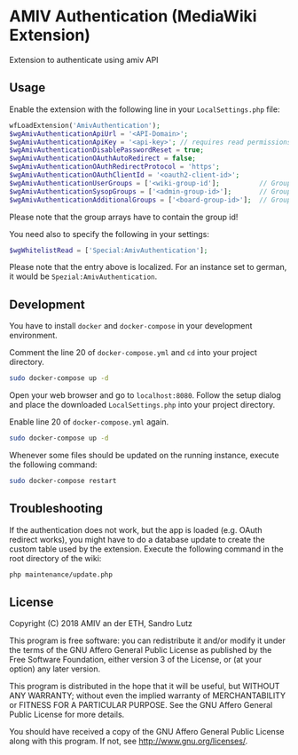 # AMIV Authentication (MediaWiki Extension)

Extension to authenticate using amiv API

## Usage

Enable the extension with the following line in your `LocalSettings.php` file:

```php
wfLoadExtension('AmivAuthentication');
$wgAmivAuthenticationApiUrl = '<API-Domain>';
$wgAmivAuthenticationApiKey = '<api-key>'; // requires read permissions for `users`, `groups` and `groupmemberships`
$wgAmivAuthenticationDisablePasswordReset = true;
$wgAmivAuthenticationOAuthAutoRedirect = false;
$wgAmivAuthenticationOAuthRedirectProtocol = 'https';
$wgAmivAuthenticationOAuthClientId = '<oauth2-client-id>';
$wgAmivAuthenticationUserGroups = ['<wiki-group-id'];          // Groups which are allowed to use this tool
$wgAmivAuthenticationSysopGroups = ['<admin-group-id>'];       // Groups with will be granted `sysop` rights
$wgAmivAuthenticationAdditionalGroups = ['<board-group-id>'];  // Groups which get directly assigned to mediawiki users
```

Please note that the group arrays have to contain the group id!

You need also to specify the following in your settings:

```php
$wgWhitelistRead = ['Special:AmivAuthentication'];
```

Please note that the entry above is localized. For an instance set to german, it would be `Spezial:AmivAuthentication`.

## Development

You have to install `docker` and `docker-compose` in your development environment.

Comment the line 20 of `docker-compose.yml` and `cd` into your project directory.

```bash
sudo docker-compose up -d
```

Open your web browser and go to `localhost:8080`. Follow the setup dialog and place the downloaded `LocalSettings.php` into your project directory.

Enable line 20 of `docker-compose.yml` again.

```bash
sudo docker-compose up -d
```

Whenever some files should be updated on the running instance, execute the following command:

```bash
sudo docker-compose restart
```

## Troubleshooting

If the authentication does not work, but the app is loaded (e.g. OAuth redirect works), you might have to do a database update to create the custom table used by the extension. Execute the following command in the root directory of the wiki:

```bash
php maintenance/update.php
```

## License

Copyright (C) 2018 AMIV an der ETH, Sandro Lutz

This program is free software: you can redistribute it and/or modify
it under the terms of the GNU Affero General Public License as published by
the Free Software Foundation, either version 3 of the License, or
(at your option) any later version.

This program is distributed in the hope that it will be useful,
but WITHOUT ANY WARRANTY; without even the implied warranty of
MERCHANTABILITY or FITNESS FOR A PARTICULAR PURPOSE.  See the
GNU Affero General Public License for more details.

You should have received a copy of the GNU Affero General Public License
along with this program.  If not, see <http://www.gnu.org/licenses/>.
